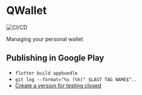 # QWallet

![CI/CD](https://github.com/merskip/qwallet/workflows/CI/CD/badge.svg)

Managing your personal wallet


## Publishing in Google Play

- `flutter build appbundle`
- `git log --format="%s (%h)" $LAST TAG NAME$^..`
- [Create a version for testing closed](https://play.google.com/console/developers/8362371812197927008/app/4973926522312587885/tracks/4700218142884729974/create)
